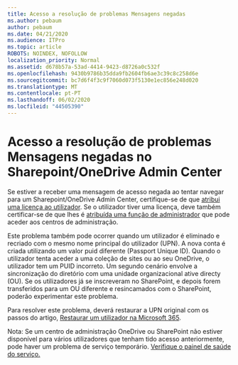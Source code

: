 ```yaml
---
title: Acesso a resolução de problemas Mensagens negadas
ms.author: pebaum
author: pebaum
ms.date: 04/21/2020
ms.audience: ITPro
ms.topic: article
ROBOTS: NOINDEX, NOFOLLOW
localization_priority: Normal
ms.assetid: d678b57a-53ad-4414-9423-d8726a0c532f
ms.openlocfilehash: 9430b9786b35dda9fb2604fb6ae3c39c8c258d6e
ms.sourcegitcommit: bc7d6f4f3c9f7060d073f5130e1ec856e248d020
ms.translationtype: MT
ms.contentlocale: pt-PT
ms.lasthandoff: 06/02/2020
ms.locfileid: "44505390"
---
```

# <a name="troubleshoot-access-denied-messages-in-sharepointonedrive-admin-center"></a>Acesso a resolução de problemas Mensagens negadas no Sharepoint/OneDrive Admin Center

Se estiver a receber uma mensagem de acesso negada ao tentar navegar para um Sharepoint/OneDrive Admin Center, certifique-se de que [atribui uma licença ao utilizador](https://docs.microsoft.com/microsoft-365/admin/add-users/add-users). Se o utilizador tiver uma licença, deve também certificar-se de que lhes é [atribuída uma função de administrador](hhttps://docs.microsoft.com/microsoft-365/admin/add-users/about-admin-roles) que pode aceder aos centros de administração.

Este problema também pode ocorrer quando um utilizador é eliminado e recriado com o mesmo nome principal do utilizador (UPN). A nova conta é criada utilizando um valor puid diferente (Passport Unique ID). Quando o utilizador tenta aceder a uma coleção de sites ou ao seu OneDrive, o utilizador tem um PUID incorreto. Um segundo cenário envolve a sincronização do diretório com uma unidade organizacional ative directy (OU). Se os utilizadores já se inscreveram no SharePoint, e depois forem transferidos para um OU diferente e resincamados com o SharePoint, poderão experimentar este problema.

Para resolver este problema, deverá restaurar a UPN original com os passos do artigo, [Restaurar um utilizador na Microsoft 365](https://docs.microsoft.com/microsoft-365/admin/add-users/restore-user).

Nota: Se um centro de administração OneDrive ou SharePoint não estiver disponível para vários utilizadores que tenham tido acesso anteriormente, pode haver um problema de serviço temporário.  [Verifique o painel de saúde do serviço.](https://portal.office.com/adminportal/home#/servicehealth)


